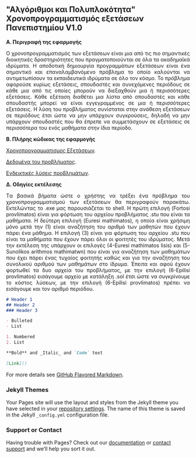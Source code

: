 ## "Αλγόριθμοι και Πολυπλοκότητα" Χρονοπρογραμματισμός εξετάσεων Πανεπιστημίου V1.0

**Α. Περιγραφή της εφαρμογής**
 <p style='text-align: justify;'> Ο χρονοπρογραμματισμός των εξετάσεων είναι μια από τις πιο σημαντικές διοικητικές δραστηριότητες που πραγματοποιούνται σε όλα τα ακαδημαϊκά ιδρύματα. Η αποδοτική δημιουργία προγραμμάτων εξετάσεων είναι ένα σημαντικό και επαναλαμβανόμενο πρόβλημα το οποίο καλούνται να αντιμετωπίσουν τα εκπαιδευτικά ιδρύματα σε όλο τον κόσμο. 
Το πρόβλημα αφορούσε κυρίως εξετάσεις, σπουδαστές και συνεχόμενες περιόδους σε κάθε μια από τις οποίες μπορούν να διεξαχθούν μια ή περισσότερες εξετάσεις. Κάθε εξέταση διαθέτει μια λίστα από σπουδαστές και κάθε σπουδαστής μπορεί να είναι εγγεγραμμένος σε μια ή περισσότερες εξετάσεις. Η λύση του προβλήματος συνίσταται στην ανάθεση εξετάσεων σε περιόδους έτσι ώστε να μην υπάρχουν συγκρούσεις, δηλαδή να μην υπάρχουν σπουδαστές που θα έπρεπε να συμμετάσχουν σε εξετάσεις σε περισσότερα του ενός μαθήματα στην ίδια περίοδο. </p>




**Β. Πλήρης κώδικας της εφαρμογής**

[Χρονοπρογραμματισμος Εξετάσεων](https://github.com/ioannispanges/xronoprogrammatismos/blob/main/timetable%20reader.c).


[Δεδομένα του προβλήματος](https://github.com/ioannispanges/xronoprogrammatismos/blob/main/toronto%20.zip).


[Ενδεικτικές λύσεις προβλημάτων](https://github.com/ioannispanges/xronoprogrammatismos/blob/main/good_solutions1%20.zip).



**Δ. Οδηγίες εκτέλεσης**
<p style='text-align: justify;'>Tα βασικά βήματα ώστε ο χρήστης να τρέξει ένα πρόβλημα του χρονοπρογραμματισμού των εξετάσεων θα περιγραφούν παρακάτω. Εκτελώντας το .exe μας παρουσιάζεται το shell. Η πρώτη επιλογή (Fortosi provlimatos) είναι για φόρτωση του αρχείου προβλήματος .stu που είναι τα μαθήματα. Η δεύτερη επιλογή (Euresi mathimatos), η οποία είναι χρήσιμη μόνο μετά την (1) είναι αναζήτηση του αριθμό των μαθητών που έχουν πάρει ένα μάθημα. Η επιλογή (3) είναι για φόρτωση του αρχείου .stu που είναι τα μαθήματα που έχουν πάρει όλοι οι φοιτητές του ιδρύματος. Μετά την εκτέλεση της υπάρχουν οι επιλογές (4-Euresi mathimatos lisis) και (5- Sunolikos arithmos mathimatwn) που είναι για αναζήτηση των μαθημάτων που έχει πάρει ένας τυχαίος φοιτητής καθώς και για την αναζήτηση του συνολικού αριθμού των μαθημάτων στο ίδρυμα. Έπειτα και αφού έχουν φορτωθεί τα δυο αρχεία του προβλήματος, με την επιλογή (6-Epilisi provlimatos) εισάγουμε αρχείο με κατάληξη .sol έτσι ώστε να συγκρίνουμε το κόστος λύσεων, με την επιλογή (6-Epilisi provlimatos) πρέπει να εισάγουμε και τον αριθμό περιόδου. </p>


```markdown
# Header 1
## Header 2
### Header 3

- Bulleted
- List

1. Numbered
2. List

**Bold** and _Italic_ and `Code` text

[Link]()
```

For more details see [GitHub Flavored Markdown](https://guides.github.com/features/mastering-markdown/).

### Jekyll Themes

Your Pages site will use the layout and styles from the Jekyll theme you have selected in your [repository settings](https://github.com/ioannispanges/xronoprogrammatismos/settings). The name of this theme is saved in the Jekyll `_config.yml` configuration file.

### Support or Contact

Having trouble with Pages? Check out our [documentation](https://docs.github.com/categories/github-pages-basics/) or [contact support](https://support.github.com/contact) and we’ll help you sort it out.
